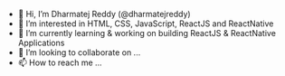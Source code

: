 - 👋 Hi, I’m Dharmatej Reddy (@dharmatejreddy)
- 👀 I’m interested in HTML, CSS, JavaScript, ReactJS and ReactNative
- 🌱 I’m currently learning & working on building ReactJS & ReactNative Applications
- 💞️ I’m looking to collaborate on ...
- 📫 How to reach me ...

<!---
dharmatejreddy/dharmatejreddy is a ✨ special ✨ repository because its `README.md` (this file) appears on your GitHub profile.
You can click the Preview link to take a look at your changes.
--->
